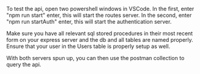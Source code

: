 To test the api, open two powershell windows in VSCode. In the first, enter "npm run start" enter, this will start the routes server. In the second, enter "npm run startAuth" enter, this will start the authentication server.

Make sure you have all relevant sql stored procedures in their most recent form on your express server and the db and all tables are named properly. Ensure that your user in the Users table is properly setup as well. 

With both servers spun up, you can then use the postman collection to query the api. 

